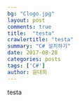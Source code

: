 ```yaml
---
bg: "Clogo.jpg"
layout: post
comments: true
title:  "testa"
crawlertitle: "testa"
summary: "C# 설치하기"
date: 2017-08-28
categories: posts
tags: ['C#']
author: 윤대희
---
```


testa
